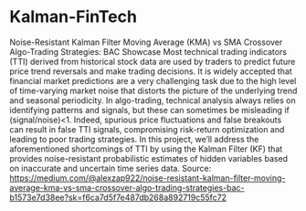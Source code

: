 # Kalman-FinTech
Noise-Resistant Kalman Filter Moving Average (KMA) vs SMA Crossover Algo-Trading Strategies: BAC Showcase
Most technical trading indicators (TTI) derived from historical stock data are used by traders to predict future price trend reversals and make trading decisions.
It is widely accepted that financial market predictions are a very challenging task due to the high level of time-varying market noise that distorts the picture of the underlying trend and seasonal periodicity.
In algo-trading, technical analysis always relies on identifying patterns and signals, but these can sometimes be misleading if (signal/noise)<1.
Indeed, spurious price fluctuations and false breakouts can result in false TTI signals, compromising risk-return optimization and leading to poor trading strategies.
In this project, we’ll address the aforementioned shortcomings of TTI by using the Kalman Filter (KF) that provides noise-resistant probabilistic estimates of hidden variables based on inaccurate and uncertain time series data.
Source:
https://medium.com/@alexzap922/noise-resistant-kalman-filter-moving-average-kma-vs-sma-crossover-algo-trading-strategies-bac-b1573e7d38ee?sk=f6ca7d5f7e487db268a892719c55fc72
